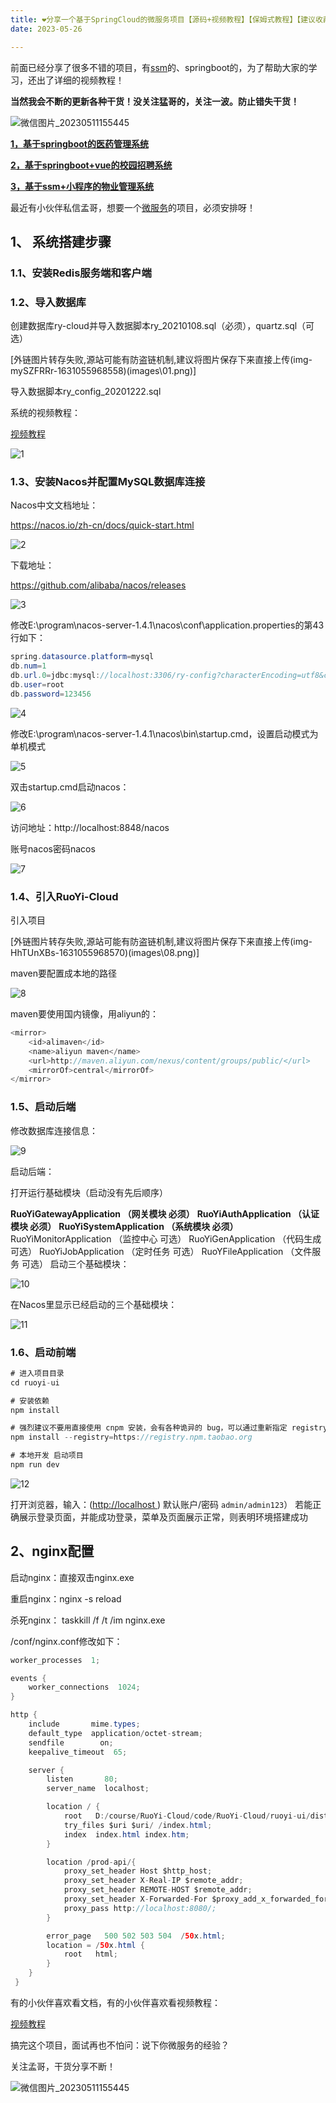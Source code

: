 ```yaml
---
title: ❤️分享一个基于SpringCloud的微服务项目【源码+视频教程】【保姆式教程】【建议收藏】❤️
date: 2023-05-26

---
```


前面已经分享了很多不错的项目，有[ssm](https://so.csdn.net/so/search?q=ssm&spm=1001.2101.3001.7020)的、springboot的，为了帮助大家的学习，还出了详细的视频教程！

**当然我会不断的更新各种干货！没关注猛哥的，关注一波。防止错失干货！**

![微信图片_20230511155445](/assets/1-9/微信图片_20230511155445.jpg)

[**1，基于springboot的医药管理系统**](https://blog.csdn.net/mengchuan6666/article/details/120033466?spm=1001.2014.3001.5502)

[**2，基于springboot+vue的校园招聘系统**](https://blog.csdn.net/mengchuan6666/article/details/119985409?spm=1001.2014.3001.5502)

**[3，基于ssm+小程序的物业管理系统](https://blog.csdn.net/mengchuan6666/article/details/119207167?spm=1001.2014.3001.5502)**

最近有小伙伴私信孟哥，想要一个[微服务](https://so.csdn.net/so/search?q=微服务&spm=1001.2101.3001.7020)的项目，必须安排呀！

## 1、 系统搭建步骤

### 1.1、安装Redis服务端和客户端

### 1.2、导入数据库

创建数据库ry-cloud并导入数据脚本ry_20210108.sql（必须），quartz.sql（可选）

[外链图片转存失败,源站可能有防盗链机制,建议将图片保存下来直接上传(img-mySZFRRr-1631055968558)(images\01.png)]

导入数据脚本ry_config_20201222.sql

系统的视频教程：

[视频教程](https://www.bilibili.com/video/BV1E5411J7L9?p=2&spm_id_from=pageDriver)

![1](/assets/1-9/1.png)

### 1.3、安装Nacos并配置MySQL数据库连接

Nacos中文文档地址：

https://nacos.io/zh-cn/docs/quick-start.html

![2](/assets/1-9/2.png)

下载地址：

https://github.com/alibaba/nacos/releases

![3](/assets/1-9/3.png)

修改E:\program\nacos-server-1.4.1\nacos\conf\application.properties的第43行如下：

```java
spring.datasource.platform=mysql
db.num=1
db.url.0=jdbc:mysql://localhost:3306/ry-config?characterEncoding=utf8&connectTimeout=1000&socketTimeout=3000&autoReconnect=true&useUnicode=true&useSSL=false&serverTimezone=UTC
db.user=root
db.password=123456

```

![4](/assets/1-9/4.png)

修改E:\program\nacos-server-1.4.1\nacos\bin\startup.cmd，设置启动模式为单机模式

![5](/assets/1-9/5.png)

双击startup.cmd启动nacos：

![6](/assets/1-9/6.png)

访问地址：http://localhost:8848/nacos

账号nacos密码nacos

![7](/assets/1-9/7.png)

### 1.4、引入RuoYi-Cloud

引入项目

[外链图片转存失败,源站可能有防盗链机制,建议将图片保存下来直接上传(img-HhTUnXBs-1631055968570)(images\08.png)]

maven要配置成本地的路径

![8](/assets/1-9/8.png)

maven要使用国内镜像，用aliyun的：

```java
<mirror>
	<id>alimaven</id>
	<name>aliyun maven</name>
	<url>http://maven.aliyun.com/nexus/content/groups/public/</url>
	<mirrorOf>central</mirrorOf>
</mirror>

```

### 1.5、启动后端

修改数据库连接信息：

![9](/assets/1-9/9.png)

启动后端：

打开运行基础模块（启动没有先后顺序）

**RuoYiGatewayApplication （网关模块 必须）**
**RuoYiAuthApplication （认证模块 必须）**
**RuoYiSystemApplication （系统模块 必须）**
RuoYiMonitorApplication （监控中心 可选）
RuoYiGenApplication （代码生成 可选）
RuoYiJobApplication （定时任务 可选）
RuoYFileApplication （文件服务 可选）
启动三个基础模块：

![10](/assets/1-9/10.png)

在Nacos里显示已经启动的三个基础模块：

![11](/assets/1-9/11.png)

### 1.6、启动前端

```java
# 进入项目目录
cd ruoyi-ui

# 安装依赖
npm install

# 强烈建议不要用直接使用 cnpm 安装，会有各种诡异的 bug，可以通过重新指定 registry 来解决 npm 安装速度慢的问题。
npm install --registry=https://registry.npm.taobao.org

# 本地开发 启动项目
npm run dev

```

![12](/assets/1-9/12.png)

打开浏览器，输入：([http://localhost ](http://localhost/)) 默认账户/密码 `admin/admin123`）
若能正确展示登录页面，并能成功登录，菜单及页面展示正常，则表明环境搭建成功

## 2、nginx配置

启动nginx：直接双击nginx.exe

重启nginx：nginx -s reload

杀死nginx： taskkill /f /t /im nginx.exe

/conf/nginx.conf修改如下：

```java
worker_processes  1;

events {
    worker_connections  1024;
}

http {
    include       mime.types;
    default_type  application/octet-stream;
    sendfile        on;
    keepalive_timeout  65;

```

```java
    server {
        listen       80;
        server_name  localhost;

        location / {
            root   D:/course/RuoYi-Cloud/code/RuoYi-Cloud/ruoyi-ui/dist;
            try_files $uri $uri/ /index.html;
            index  index.html index.htm;
        }

        location /prod-api/{
            proxy_set_header Host $http_host;
            proxy_set_header X-Real-IP $remote_addr;
            proxy_set_header REMOTE-HOST $remote_addr;
            proxy_set_header X-Forwarded-For $proxy_add_x_forwarded_for;
            proxy_pass http://localhost:8080/;
        }

        error_page   500 502 503 504  /50x.html;
        location = /50x.html {
            root   html;
        }
    }
 }

```

有的小伙伴喜欢看文档，有的小伙伴喜欢看视频教程：

[视频教程](https://www.bilibili.com/video/BV1E5411J7L9?p=2&spm_id_from=pageDriver)

搞完这个项目，面试再也不怕问：说下你微服务的经验？

关注孟哥，干货分享不断！

![微信图片_20230511155445](/assets/1-9/微信图片_20230511155445-1683813685776.jpg)